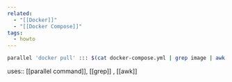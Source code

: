 ```yaml
---
related:
  - "[[Docker]]"
  - "[[Docker Compose]]"
tags:
  - howto
---
```

```bash
parallel 'docker pull' ::: $(cat docker-compose.yml | grep image | awk '{print $2}')
```

uses:: [[parallel command]], [[grep]] , [[awk]]
